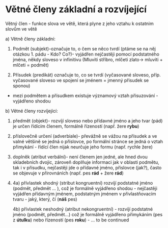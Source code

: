 # Větné členy základní a rozvíjející
Větný člen - funkce slova ve větě, která plyne z jeho vztahu k ostatnim slovům ve větě

a) Větně členy základní:
1) Podmět (subjekt)-označuje to, o čem se něco tvrdí (ptáme se na něj otázkou 1. pádu - Kdo? Co?)- vyjádřen nejčastěji pomocí podstatného jména, někdy sloveso v infinitivu (Mluviti stříbro, mlčeti zlato→ mluviti + mlčeti = podmět)

2) Přísudek (predikát) označuje to, co se tvrdí (vyčasované sloveso, příp. vyčasované sloveso ve spojení se jménem = jmenný přisudek se sponou) 

- mezi podmětem a přísudkem existuje významový vztah přisuzování - vyjádřeno shodou

b) Větné členy rozvíjející:

1) předmět (objekt)- rozvíjí sloveso nebo přídavné jméno a jeho tvar (pád) je určen řídícím členem, formálně řízeností (např. žere **rybu**)

2) příslovečně určení (adverbiale)- převážně se vážou na přísudek a ve valné většině se jedná o příslovce, po formální stránce se jedná o vztah přimykání - řídící člen nijak neurčuje jeho formu (např. rychle žere)

3) doplněk (atribut verbální)- není členem jen jedné, ale hned dvou skladebních dvojic, zároveň doplňuje informaci jak v oblasti podmětu, tak i v přísudku, nejčastěji jde o přídavné jméno, přislovce (jak?), často se objevuje v přirovnáních (např. pes **rád** + žere **rád**) 
4) 
	4a) přívlastek shodný (stribut kongruentní) rozvíjí podstatné jméno (podmět, předmět ... ), což je formálně vyjádřeno shodou - nejčastěji vyjádřen přídavným jménem, podstatným jménem v přivlastňovacím tvaru - jaký, který, čí (**náš** pes)
	
	4b) přívlastek neshodný (atribut nekongruentní) - rozvíjí podstatné jméno (podmět, předmět...) což je formálně vyjádřeno přimykáním (pes z **útulku**) nebo řízeností (pes **roku**) - ... to be continued